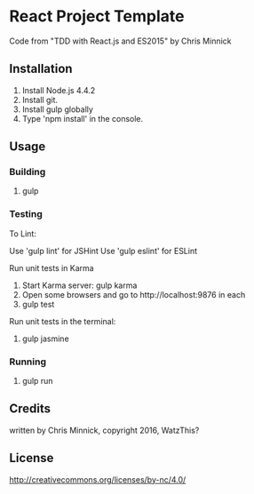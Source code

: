 # React Project Template

Code from "TDD with React.js and ES2015" by Chris Minnick

## Installation
1. Install Node.js 4.4.2
2. Install git.
3. Install gulp globally
4. Type 'npm install' in the console.

## Usage

### Building

1. gulp

### Testing

To Lint:

Use 'gulp lint' for JSHint
Use 'gulp eslint' for ESLint

Run unit tests in Karma

1. Start Karma server: gulp karma
2. Open some browsers and go to http://localhost:9876 in each
3. gulp test

Run unit tests in the terminal:
1. gulp jasmine

### Running

1. gulp run

## Credits
written by Chris Minnick, copyright 2016, WatzThis?

## License
http://creativecommons.org/licenses/by-nc/4.0/
